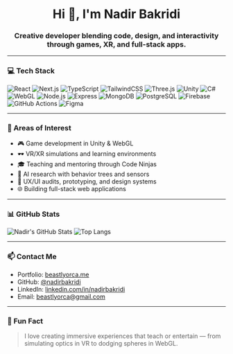 

<h1 align="center">Hi 👋, I'm Nadir Bakridi</h1>
<h3 align="center">Creative developer blending code, design, and interactivity through games, XR, and full-stack apps.</h3>

---

### 💻 Tech Stack

![React](https://img.shields.io/badge/react-%2361DAFB.svg?style=for-the-badge&logo=react&logoColor=black)
![Next.js](https://img.shields.io/badge/Next-black?style=for-the-badge&logo=next.js&logoColor=white)
![TypeScript](https://img.shields.io/badge/typescript-%23007ACC.svg?style=for-the-badge&logo=typescript&logoColor=white)
![TailwindCSS](https://img.shields.io/badge/tailwindcss-%2338B2AC.svg?style=for-the-badge&logo=tailwind-css&logoColor=white)
![Three.js](https://img.shields.io/badge/three.js-black?style=for-the-badge&logo=three.js&logoColor=white)
![Unity](https://img.shields.io/badge/unity-%23000000.svg?style=for-the-badge&logo=unity&logoColor=white)
![C#](https://img.shields.io/badge/C%23-68217A?style=for-the-badge&logo=c-sharp&logoColor=white)
![WebGL](https://img.shields.io/badge/WebGL-990000?style=for-the-badge&logo=webgl&logoColor=white)
![Node.js](https://img.shields.io/badge/node.js-%2343853D.svg?style=for-the-badge&logo=node.js&logoColor=white)
![Express](https://img.shields.io/badge/express.js-%23404d59.svg?style=for-the-badge&logo=express&logoColor=white)
![MongoDB](https://img.shields.io/badge/mongodb-%2347A248.svg?style=for-the-badge&logo=mongodb&logoColor=white)
![PostgreSQL](https://img.shields.io/badge/Postgres-%23316192.svg?style=for-the-badge&logo=postgresql&logoColor=white)
![Firebase](https://img.shields.io/badge/firebase-ffca28?style=for-the-badge&logo=firebase&logoColor=black)
![GitHub Actions](https://img.shields.io/badge/GitHub_Actions-%232671E5.svg?style=for-the-badge&logo=github-actions&logoColor=white)
![Figma](https://img.shields.io/badge/figma-%23F24E1E.svg?style=for-the-badge&logo=figma&logoColor=white)

---

### 🧠 Areas of Interest

- 🎮 Game development in Unity & WebGL
- 🕶️ VR/XR simulations and learning environments
- 🎓 Teaching and mentoring through Code Ninjas
- 🧪 AI research with behavior trees and sensors
- 🎨 UX/UI audits, prototyping, and design systems
- 🌐 Building full-stack web applications

---

### 📊 GitHub Stats

![Nadir's GitHub Stats](https://github-readme-stats.vercel.app/api?username=BeastlyOrca&show_icons=true&theme=radical)
![Top Langs](https://github-readme-stats.vercel.app/api/top-langs/?username=BeastlyOrca&layout=compact&theme=radical)

---

### 📫 Contact Me

- Portfolio: [beastlyorca.me](https://beastlyorca.me)
- GitHub: [@nadirbakridi](https://github.com/BeastlyOrca)
- LinkedIn: [linkedin.com/in/nadirbakridi]([https://www.linkedin.com/in/nadirbakridi](https://www.linkedin.com/in/nadir-bakridi-04132116a/))
- Email: beastlyorca@gmail.com

---

### 💬 Fun Fact

> I love creating immersive experiences that teach or entertain — from simulating optics in VR to dodging spheres in WebGL.
